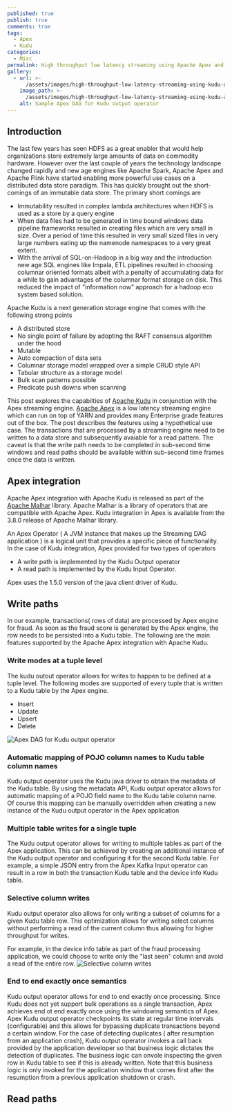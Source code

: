```yaml
---
published: true
publish: true
comments: true
tags:
  - Apex
  - Kudu
categories:
  - Misc
permalink: High throughput low latency streaming using Apache Apex and Apache Kudu
gallery:
  - url: >-
      /assets/images/high-throughput-low-latency-streaming-using-kudu-apex/Sample-Kudu-Output-DAG-Application.png
    image_path: >-
      /assets/images/high-throughput-low-latency-streaming-using-kudu-apex/Sample-Kudu-Output-DAG-Application.png
    alt: Sample Apex DAG for Kudu output operator
---
```

## Introduction


The last few years has seen HDFS as a great enabler that would help organizations store extremely large amounts of data on commodity hardware. However over the last couple of years the technology landscape changed rapidly and new age engines like Apache Spark, Apache Apex and Apache Flink have started enabling more powerful use cases on a distributed data store paradigm. This has quickly brought out the short-comings of an immutable data store. The primary short comings are
- Immutability resulted in complex lambda architectures when HDFS is used as a store by a query engine
- When data files had to be generated in time bound windows data pipeline frameworks resulted in creating files which are very small in size. Over a period of time this resulted in very small sized files in very large numbers eating up the namenode namespaces to a very great extent.
- With the arrival of SQL-on-Hadoop in a big way and the introduction new age SQL engines like Impala, ETL pipelines resulted in choosing columnar oriented formats albeit with a penalty of accumulating data for a while to gain advantages of the columnar format storage on disk. This reduced the impact of "information now" approach for a hadoop eco system based solution.

Apache Kudu is a next generation storage engine that comes with the following strong points 
- A distributed store
- No single point of failure by adopting the RAFT consensus algorithm under the hood
- Mutable 
- Auto compaction of data sets
- Columnar storage model wrapped over a simple CRUD style API
- Tabular structure as a storage model
- Bulk scan patterns possible 
- Predicate push downs when scanning

This post explores the capabilties of [Apache Kudu](https://kudu.apache.org/) in conjunction with the Apex streaming engine. [Apache Apex](https://apex.apache.org/) is a low latency streaming engine which can run on top of YARN and provides many Enterprise grade features out of the box. The post describes the features using a hypothetical use case. The transactions that are processed by a streaming engine need to be written to a data store and subsequently avaiable for a read pattern. The caveat is that the write path needs to be completed in sub-second time windows and read paths should be available within sub-second time frames once the data is written.

## Apex integration
Apache Apex integration with Apache Kudu is released as part of the [Apache Malhar](https://apex.apache.org/docs/malhar/) library. Apache Malhar is a library of operators that are compatible with Apache Apex. Kudu integration in Apex is available from the 3.8.0 release of Apache Malhar library. 

An Apex Operator ( A JVM instance that makes up the Streaming DAG application ) is a logical unit that provides a specific piece of functionality. In the case of Kudu integration, Apex provided for two types of operators  

- A write path is implemented by the Kudu Output operator 
- A read path is implemented by the Kudu Input Operator.

Apex uses the 1.5.0 version of the java client driver of Kudu.



## Write paths

In our example, transactions( rows of data)  are processed by Apex engine for fraud. As soon as the fraud score is generated by the Apex engine, the row needs to be persisted into a Kudu table. The following are the main features supported by the Apache Apex integration with Apache Kudu.

### Write modes at a tuple level
The kudu outout operator allows for writes to happen to be defined at a tuple level. The following modes are supported of every tuple that is written to a Kudu table by the Apex engine.
- Insert 
- Update
- Upsert
- Delete

![Apex DAG for Kudu output operator]({{site.baseurl}}/assets/images/high-throughput-low-latency-streaming-using-kudu-apex/Sample-Kudu-Output-DAG-Application.png)


### Automatic mapping of POJO column names to Kudu table column names
Kudu output operator uses the Kudu java driver to obtain the metadata of the Kudu table. By using the metadata API, Kudu output operator allows for automatic mapping of a POJO field name to the Kudu table column name. Of course this mapping can be manually overridden when creating a new instance of the Kudu output operator in the Apex application

### Multiple table writes for a single tuple

The Kudu output operator allows for writing to multiple tables as part of the Apex application. This can be achieved by creating an additional instance of the Kudu output operator and configuring it for the second Kudu table. For example, a simple JSON entry from the Apex Kafka Input operator can result in a row in both the transaction Kudu table and the device info Kudu table. 

### Selective column writes
Kudu output operator also allows for only writing a subset of columns for a given Kudu table row. This optimization allows for writing select columns without performing a read of the current column thus allowing for higher throughput for writes.

For example, in the device info table as part of the fraud processing application, we could choose to write only the "last seen" column and avoid a read of the entire row.
![Selective column writes]({{site.baseurl}}/assets/images/high-throughput-low-latency-streaming-using-kudu-apex/Kudu-Output-Operator-selective-col-writes.png)

### End to end exactly once semantics

Kudu output operator allows for end to end exactly once processing. Since Kudu does not yet support bulk operations as a single transaction, Apex achieves end ot end exactly once using the windowing semantics of Apex. Apex Kudu output operator checkpoints its state at regular time intervals (configurable) and this allows for bypassing duplicate transactions beyond a certain window. For the case of detecting duplicates ( after resumption from an application crash), Kudu output operator invokes a call back provided by the application developer so that business logic dictates the detection of duplicates. The business logic can onvole inspecting the given row in Kudu table to see if this is already written. Note that this business logic is only invoked for the application window that comes first after the resumption from a previous application shutdown or crash.

## Read paths

